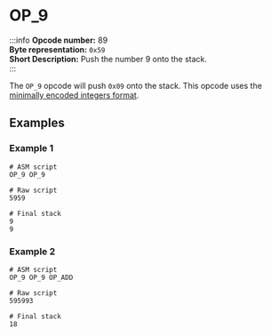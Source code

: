 # OP_9
:::info
**Opcode number:** 89  
**Byte representation:** `0x59`  
**Short Description:** Push the number 9 onto the stack.  
:::

The `OP_9` opcode will push `0x09` onto the stack. This opcode uses the [minimally encoded integers format](../script/numbers.md#minimally-encoded-integers).

## Examples
### Example 1
```shell
# ASM script
OP_9 OP_9

# Raw script
5959

# Final stack
9
9
```

### Example 2
```shell
# ASM script
OP_9 OP_9 OP_ADD

# Raw script
595993

# Final stack
18
```
